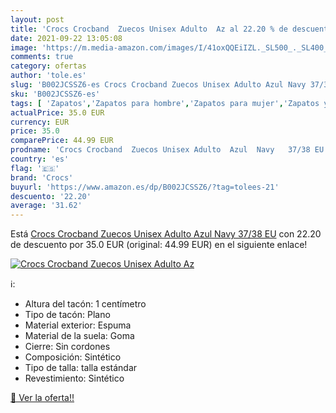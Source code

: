```yaml
---
layout: post
title: 'Crocs Crocband  Zuecos Unisex Adulto  Az al 22.20 % de descuento'
date: 2021-09-22 13:05:08
image: 'https://m.media-amazon.com/images/I/41oxQQEiIZL._SL500_._SL400_.jpg'
comments: true
category: ofertas
author: 'tole.es'
slug: 'B002JCSSZ6-es Crocs Crocband Zuecos Unisex Adulto Azul Navy 37/38 EU'
sku: 'B002JCSSZ6-es'
tags: [ 'Zapatos','Zapatos para hombre','Zapatos para mujer','Zapatos y complementos','Zuecos de mujer','Zuecos y mules de mujer','Zuecos y mules para hombre','crocs','zuecos', ]
actualPrice: 35.0 EUR
currency: EUR
price: 35.0
comparePrice: 44.99 EUR
prodname: 'Crocs Crocband  Zuecos Unisex Adulto  Azul  Navy   37/38 EU'
country: 'es'
flag: '🇪🇸'
brand: 'Crocs'
buyurl: 'https://www.amazon.es/dp/B002JCSSZ6/?tag=tolees-21'
descuento: '22.20'
average: '31.62'
---
```


Está [Crocs Crocband  Zuecos Unisex Adulto  Azul  Navy   37/38 EU](https://www.amazon.es/dp/B002JCSSZ6/?tag=tolees-21) con 22.20 de descuento por 35.0 EUR (original: 44.99 EUR) en el siguiente enlace!

[![Crocs Crocband  Zuecos Unisex Adulto  Az](https://m.media-amazon.com/images/I/41oxQQEiIZL._SL500_._SL400_.jpg)](https://www.amazon.es/dp/B002JCSSZ6/?tag=tolees-21)

ℹ️:

- Altura del tacón: 1 centímetro
- Tipo de tacón: Plano
- Material exterior: Espuma
- Material de la suela: Goma
- Cierre: Sin cordones
- Composición: Sintético
- Tipo de talla: talla estándar
- Revestimiento: Sintético

[🛒 Ver la oferta!!](https://www.amazon.es/dp/B002JCSSZ6/?tag=tolees-21)
